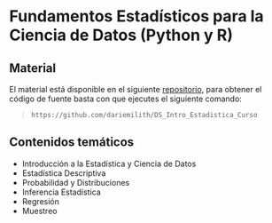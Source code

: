 # Fundamentos Estadísticos para la Ciencia de Datos (Python y R)

## Material

El material está disponible en el siguiente [repositorio](https://github.com/dariemilith/DS_Intro_Estadistica_Curso), para obtener el código de fuente basta con que ejecutes el siguiente comando:

> `https://github.com/dariemilith/DS_Intro_Estadistica_Curso`


## Contenidos temáticos

* Introducción a la Estadística y Ciencia de Datos
* Estadística Descriptiva
* Probabilidad y Distribuciones
* Inferencia Estadística
* Regresión
* Muestreo
